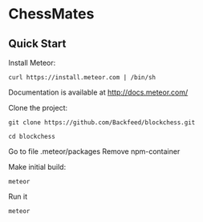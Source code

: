 # ChessMates

## Quick Start

Install Meteor:

    curl https://install.meteor.com | /bin/sh

  Documentation is available at http://docs.meteor.com/

Clone the project:

    git clone https://github.com/Backfeed/blockchess.git

    cd blockchess

Go to file .meteor/packages
Remove npm-container

Make initial build:

    meteor

Run it

    meteor
